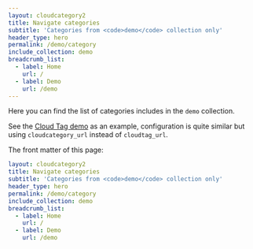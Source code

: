 ```yaml
---
layout: cloudcategory2
title: Navigate categories
subtitle: 'Categories from <code>demo</code> collection only'
header_type: hero
permalink: /demo/category
include_collection: demo
breadcrumb_list:
  - label: Home
    url: /
  - label: Demo
    url: /demo
---
```


Here you can find the list of categories includes in the `demo` collection.

See the [Cloud Tag demo](https://dieghernan.github.io/chulapa/demo/tags) as an example, configuration is quite similar but using `cloudcategory_url` instead of `cloudtag_url`.


The front matter of this page:

```yaml
layout: cloudcategory2
title: Navigate categories
subtitle: 'Categories from <code>demo</code> collection only'
header_type: hero
permalink: /demo/category
include_collection: demo
breadcrumb_list:
  - label: Home
    url: /
  - label: Demo
    url: /demo
```

